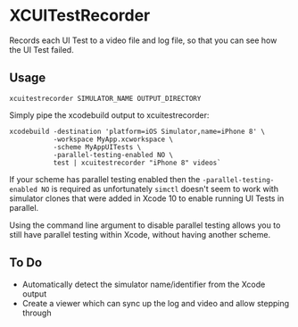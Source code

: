 # XCUITestRecorder

Records each UI Test to a video file and log file, so that you can see how the UI Test failed.


## Usage

`xcuitestrecorder SIMULATOR_NAME OUTPUT_DIRECTORY`

Simply pipe the xcodebuild output to xcuitestrecorder:

    xcodebuild -destination 'platform=iOS Simulator,name=iPhone 8' \
               -workspace MyApp.xcworkspace \
               -scheme MyAppUITests \
               -parallel-testing-enabled NO \
               test | xcuitestrecorder "iPhone 8" videos`
               
If your scheme has parallel testing enabled then the `-parallel-testing-enabled NO` is required as unfortunately `simctl` doesn't seem to work with simulator clones that were added in Xcode 10 to enable running UI Tests in parallel. 

Using the command line argument to disable parallel testing allows you to still have parallel testing within Xcode, without having another scheme.

## To Do

* Automatically detect the simulator name/identifier from the Xcode output
* Create a viewer which can sync up the log and video and allow stepping through
